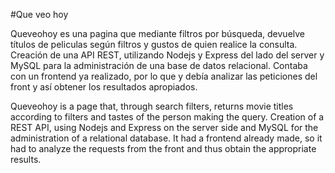 #Que veo hoy

Queveohoy es una pagina que mediante filtros por búsqueda, devuelve títulos de peliculas según filtros y gustos de quien realice la consulta.
Creación de una API REST, utilizando Nodejs y Express del lado del server y MySQL para la administración de una base de datos relacional. Contaba con un frontend ya realizado, por lo que y debía analizar las peticiones del front y así obtener los resultados apropiados.

Queveohoy is a page that, through search filters, returns movie titles according to filters and tastes of the person making the query.
Creation of a REST API, using Nodejs and Express on the server side and MySQL for the administration of a relational database.
It had a frontend already made, so it had to analyze the requests from the front and thus obtain the appropriate results.
